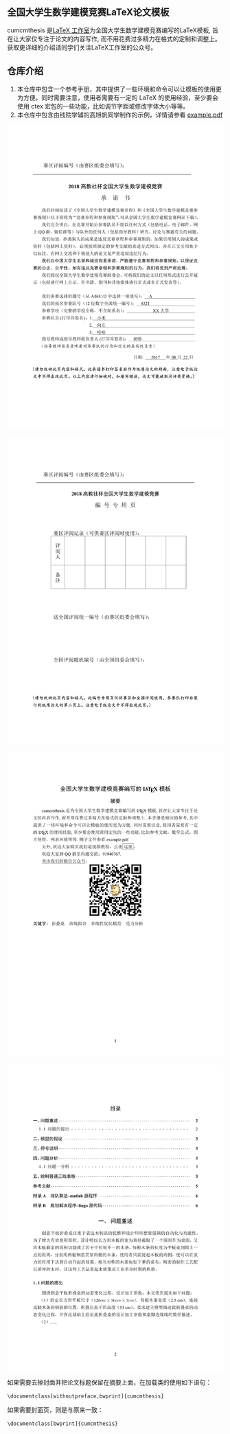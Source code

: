 
## 全国大学生数学建模竞赛LaTeX论文模板

cumcmthesis 是[LaTeX 工作室](https://www.latexstudio.net/)为全国大学生数学建模竞赛编写的LaTeX模板, 旨在让大家仅专注于论文的内容写作, 而不用花费过多精力在格式的定制和调整上。获取更详细的介绍请同学们关注LaTeX工作室的公众号。

## 仓库介绍

1. 本仓库中包含一个参考手册，其中提供了一些环境和命令可以让模板的使用更为方便。同时需要注意，使用者需要有一定的 LaTeX 的使用经验，至少要会使用 ctex 宏包的一些功能，比如调节字距或修改字体大小等等。
2. 本仓库中包含由钱院学辅的高旭帆同学制作的示例，详情请参看 [example.pdf](https://github.com/qyxf/mcm-cumcm-thesis/raw/master/example.pdf)

![](example-1.png)

![](example-2.png)

![](example-3.png)

![](example-4.png)






如果需要去掉封面并把论文标题保留在摘要上面，在加载类的使用如下语句：

    \documentclass[withoutpreface,bwprint]{cumcmthesis}

如果需要封面页，则是与原来一致：

    \documentclass[bwprint]{cumcmthesis}
